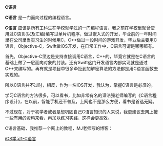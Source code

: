**C语言**



**C语言** 是一门面向过程的编程语言。

**C语言** 应该是所有工科生在学校就学过的一门编程语言，我之前在学校里就曾使用过C语言(以及汇编)编写过单片机程序，做过嵌入式的开发，毕业前的一年时间里在公司里当实习生的时候用C，C++做过一段时间的游戏开发，毕业后主要用C语言，Objective-C，Swift做iOS开发，在日常工作中，C语言可谓是哪哪都有。

首先，Objective-C里边是支持直接调用C语言，C++的，毕竟它就是在C语言的基础上做了一层面向对象的封装。还有Swift这门开发语言内部实现就是通过C++来编写的。再有就是项目中很多牵扯到加解密算法的方法都是用C语言函数去实现的。

所以C语言并不过时，相反，作为一名iOS开发，我认为，掌握C语言是必须的。



学习C语言的方法很多，可以看书，比如非常有名的谭浩强老师编写的《C语言程序设计》，在以前，智能手机还不普及，上网也不是那么方便，看书是首选无疑。

不过现在，对于初学者或者是想巩固自己C语言知识的人来说，我更建议去网上搜一些有用的资料来看，再加以练习实践，这样会更高效。

C语言基础，我推荐一个网上的教程，MJ老师写的博客：

[iOS学习1-C语言](https://www.cnblogs.com/mjios/category/459066.html)


